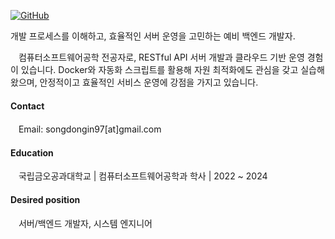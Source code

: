 
[![GitHub](https://img.shields.io/badge/GitHub-181717?style=for-the-badge&logo=github&logoColor=white)](https://github.com/DongInSong)  



개발 프로세스를 이해하고, 효율적인 서버 운영을 고민하는 예비 백엔드 개발자.

ㅤ컴퓨터소프트웨어공학 전공자로, RESTful API 서버 개발과 클라우드 기반 운영 경험이 있습니다.
Docker와 자동화 스크립트를 활용해 자원 최적화에도 관심을 갖고 실습해왔으며, 안정적이고 효율적인 서비스 운영에 강점을 가지고 있습니다.

#### Contact
ㅤEmail: songdongin97[at]gmail.com

#### Education
ㅤ국립금오공과대학교 | 컴퓨터소프트웨어공학과 학사 | 2022 ~ 2024

#### Desired position
ㅤ서버/백엔드 개발자, 시스템 엔지니어


